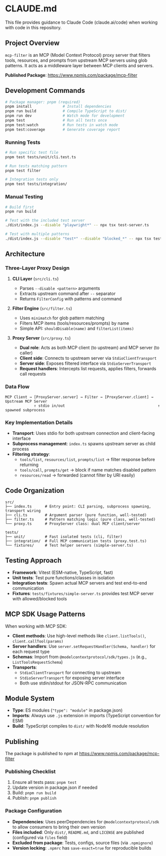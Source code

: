 # CLAUDE.md

This file provides guidance to Claude Code (claude.ai/code) when working with code in this repository.

## Project Overview

`mcp-filter` is an MCP (Model Context Protocol) proxy server that filters tools, resources, and prompts from upstream MCP servers using glob patterns. It acts as a middleware layer between MCP clients and servers.

**Published Package**: https://www.npmjs.com/package/mcp-filter

## Development Commands

```bash
# Package manager: pnpm (required)
pnpm install              # Install dependencies
pnpm run build            # Compile TypeScript to dist/
pnpm run dev              # Watch mode for development
pnpm test                 # Run all tests once
pnpm test:watch           # Run tests in watch mode
pnpm test:coverage        # Generate coverage report
```

### Running Tests

```bash
# Run specific test file
pnpm test tests/unit/cli.test.ts

# Run tests matching pattern
pnpm test filter

# Integration tests only
pnpm test tests/integration/
```

### Manual Testing

```bash
# Build first
pnpm run build

# Test with the included test server
./dist/index.js --disable "playwright*" -- npx tsx test-server.ts

# Test with multiple patterns
./dist/index.js --disable "test*" --disable "blocked_*" -- npx tsx test-server.ts
```

## Architecture

### Three-Layer Proxy Design

1. **CLI Layer** (`src/cli.ts`)
   - Parses `--disable <pattern>` arguments
   - Extracts upstream command after `--` separator
   - Returns `FilterConfig` with patterns and command

2. **Filter Engine** (`src/filter.ts`)
   - Uses `minimatch` for glob pattern matching
   - Filters MCP items (tools/resources/prompts) by name
   - Simple API: `shouldDisable(name)` and `filterList(items)`

3. **Proxy Server** (`src/proxy.ts`)
   - **Dual role**: Acts as both MCP client (to upstream) and MCP server (to caller)
   - **Client side**: Connects to upstream server via `StdioClientTransport`
   - **Server side**: Exposes filtered interface via `StdioServerTransport`
   - **Request handlers**: Intercepts list requests, applies filters, forwards call requests

### Data Flow

```
MCP Client → [ProxyServer.server] → Filter → [ProxyServer.client] → Upstream MCP Server
             ↑ stdio in/out                                          ↑ spawned subprocess
```

### Key Implementation Details

- **Transport**: Uses stdio for both upstream connection and client-facing interface
- **Subprocess management**: `index.ts` spawns upstream server as child process
- **Filtering strategy**:
  - `tools/list`, `resources/list`, `prompts/list` → filter response before returning
  - `tools/call`, `prompts/get` → block if name matches disabled pattern
  - `resources/read` → forwarded (cannot filter by URI easily)

## Code Organization

```
src/
├── index.ts      # Entry point: CLI parsing, subprocess spawning, transport wiring
├── cli.ts        # Argument parser (pure function, well-tested)
├── filter.ts     # Pattern matching logic (pure class, well-tested)
└── proxy.ts      # ProxyServer class: dual MCP client/server

tests/
├── unit/         # Fast isolated tests (cli, filter)
├── integration/  # Full MCP communication tests (proxy.test.ts)
└── fixtures/     # Test helper servers (simple-server.ts)
```

## Testing Approach

- **Framework**: Vitest (ESM-native, TypeScript, fast)
- **Unit tests**: Test pure functions/classes in isolation
- **Integration tests**: Spawn actual MCP servers and test end-to-end communication
- **Fixtures**: `tests/fixtures/simple-server.ts` provides test MCP server with allowed/blocked tools

## MCP SDK Usage Patterns

When working with MCP SDK:

- **Client methods**: Use high-level methods like `client.listTools()`, `client.callTool(params)`
- **Server handlers**: Use `server.setRequestHandler(Schema, handler)` for each request type
- **Schemas**: Import from `@modelcontextprotocol/sdk/types.js` (e.g., `ListToolsRequestSchema`)
- **Transports**:
  - `StdioClientTransport` for connecting to upstream
  - `StdioServerTransport` for exposing server interface
  - Both use stdin/stdout for JSON-RPC communication

## Module System

- **Type**: ES modules (`"type": "module"` in package.json)
- **Imports**: Always use `.js` extension in imports (TypeScript convention for ESM)
- **Build**: TypeScript compiles to `dist/` with Node16 module resolution

## Publishing

The package is published to npm at https://www.npmjs.com/package/mcp-filter

### Publishing Checklist

1. Ensure all tests pass: `pnpm test`
2. Update version in package.json if needed
3. Build: `pnpm run build`
4. Publish: `pnpm publish`

### Package Configuration

- **Dependencies**: Uses peerDependencies for `@modelcontextprotocol/sdk` to allow consumers to bring their own version
- **Files included**: Only `dist/`, `README.md`, and `LICENSE` are published (configured via `files` field)
- **Excluded from package**: Tests, configs, source files (via `.npmignore`)
- **Version locking**: `.npmrc` has `save-exact=true` for reproducible builds
